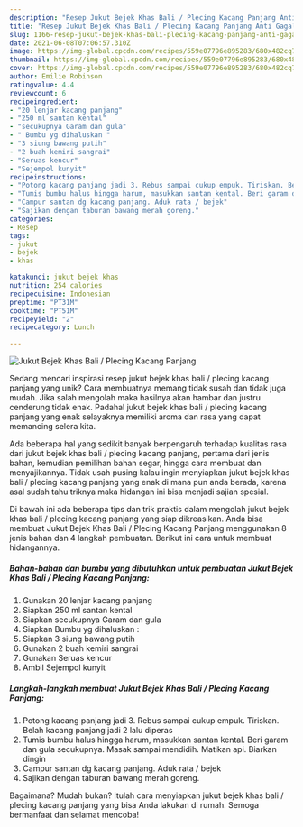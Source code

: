 ```yaml
---
description: "Resep Jukut Bejek Khas Bali / Plecing Kacang Panjang Anti Gagal"
title: "Resep Jukut Bejek Khas Bali / Plecing Kacang Panjang Anti Gagal"
slug: 1166-resep-jukut-bejek-khas-bali-plecing-kacang-panjang-anti-gagal
date: 2021-06-08T07:06:57.310Z
image: https://img-global.cpcdn.com/recipes/559e07796e895283/680x482cq70/jukut-bejek-khas-bali-plecing-kacang-panjang-foto-resep-utama.jpg
thumbnail: https://img-global.cpcdn.com/recipes/559e07796e895283/680x482cq70/jukut-bejek-khas-bali-plecing-kacang-panjang-foto-resep-utama.jpg
cover: https://img-global.cpcdn.com/recipes/559e07796e895283/680x482cq70/jukut-bejek-khas-bali-plecing-kacang-panjang-foto-resep-utama.jpg
author: Emilie Robinson
ratingvalue: 4.4
reviewcount: 6
recipeingredient:
- "20 lenjar kacang panjang"
- "250 ml santan kental"
- "secukupnya Garam dan gula"
- " Bumbu yg dihaluskan "
- "3 siung bawang putih"
- "2 buah kemiri sangrai"
- "Seruas kencur"
- "Sejempol kunyit"
recipeinstructions:
- "Potong kacang panjang jadi 3. Rebus sampai cukup empuk. Tiriskan. Belah kacang panjang jadi 2 lalu diperas"
- "Tumis bumbu halus hingga harum, masukkan santan kental. Beri garam dan gula secukupnya. Masak sampai mendidih. Matikan api. Biarkan dingin"
- "Campur santan dg kacang panjang. Aduk rata / bejek"
- "Sajikan dengan taburan bawang merah goreng."
categories:
- Resep
tags:
- jukut
- bejek
- khas

katakunci: jukut bejek khas 
nutrition: 254 calories
recipecuisine: Indonesian
preptime: "PT31M"
cooktime: "PT51M"
recipeyield: "2"
recipecategory: Lunch

---
```



![Jukut Bejek Khas Bali / Plecing Kacang Panjang](https://img-global.cpcdn.com/recipes/559e07796e895283/680x482cq70/jukut-bejek-khas-bali-plecing-kacang-panjang-foto-resep-utama.jpg)

Sedang mencari inspirasi resep jukut bejek khas bali / plecing kacang panjang yang unik? Cara membuatnya memang tidak susah dan tidak juga mudah. Jika salah mengolah maka hasilnya akan hambar dan justru cenderung tidak enak. Padahal jukut bejek khas bali / plecing kacang panjang yang enak selayaknya memiliki aroma dan rasa yang dapat memancing selera kita.

Ada beberapa hal yang sedikit banyak berpengaruh terhadap kualitas rasa dari jukut bejek khas bali / plecing kacang panjang, pertama dari jenis bahan, kemudian pemilihan bahan segar, hingga cara membuat dan menyajikannya. Tidak usah pusing kalau ingin menyiapkan jukut bejek khas bali / plecing kacang panjang yang enak di mana pun anda berada, karena asal sudah tahu triknya maka hidangan ini bisa menjadi sajian spesial.




Di bawah ini ada beberapa tips dan trik praktis dalam mengolah jukut bejek khas bali / plecing kacang panjang yang siap dikreasikan. Anda bisa membuat Jukut Bejek Khas Bali / Plecing Kacang Panjang menggunakan 8 jenis bahan dan 4 langkah pembuatan. Berikut ini cara untuk membuat hidangannya.

<!--inarticleads1-->

##### Bahan-bahan dan bumbu yang dibutuhkan untuk pembuatan Jukut Bejek Khas Bali / Plecing Kacang Panjang:

1. Gunakan 20 lenjar kacang panjang
1. Siapkan 250 ml santan kental
1. Siapkan secukupnya Garam dan gula
1. Siapkan  Bumbu yg dihaluskan :
1. Siapkan 3 siung bawang putih
1. Gunakan 2 buah kemiri sangrai
1. Gunakan Seruas kencur
1. Ambil Sejempol kunyit




<!--inarticleads2-->

##### Langkah-langkah membuat Jukut Bejek Khas Bali / Plecing Kacang Panjang:

1. Potong kacang panjang jadi 3. Rebus sampai cukup empuk. Tiriskan. Belah kacang panjang jadi 2 lalu diperas
1. Tumis bumbu halus hingga harum, masukkan santan kental. Beri garam dan gula secukupnya. Masak sampai mendidih. Matikan api. Biarkan dingin
1. Campur santan dg kacang panjang. Aduk rata / bejek
1. Sajikan dengan taburan bawang merah goreng.




Bagaimana? Mudah bukan? Itulah cara menyiapkan jukut bejek khas bali / plecing kacang panjang yang bisa Anda lakukan di rumah. Semoga bermanfaat dan selamat mencoba!
